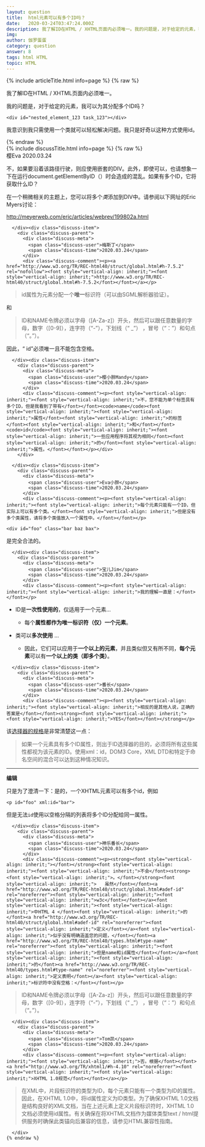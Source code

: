```yaml
---
layout: question
title:  html元素可以有多个ID吗？
date:   2020-03-24T03:47:24.000Z
description: 我了解ID在HTML / XHTML页面内必须唯一。我的问题是，对于给定的元素，我可以为其分配多个ID吗？<div id="nested_elem...
img: 
author: 伽罗蛋蛋
category: question
answer: 8
tags: html HTML
topic: HTML
---
```

<div class="article-root">
  <div class="article">
    {% include articleTitle.html info=page %}
    {% raw %}
    <div class="article-content"><p><font style="vertical-align: inherit;"><font style="vertical-align: inherit;">我了解ID在HTML / XHTML页面内必须唯一。</font></font></p>

<p><font style="vertical-align: inherit;"><font style="vertical-align: inherit;">我的问题是，对于给定的元素，我可以为其分配多个ID吗？</font></font></p>

<pre><code>&lt;div id="nested_element_123 task_123"&gt;&lt;/div&gt;
</code></pre>

<p><font style="vertical-align: inherit;"><font style="vertical-align: inherit;">我意识到我只需使用一个类就可以轻松解决问题。</font><font style="vertical-align: inherit;">我只是好奇以这种方式使用id。</font></font></p></div>
    {% endraw %}
  </div>

  <div class="discuss-wrapper">
    {% include discussTitle.html info=page %}
    {% raw %}
    <div class="discuss-item">
        <div class="discuss-parent">
          <div class="discuss-meta">
            <span class="discuss-user">樱Eva</span>
            <span class="discuss-time">2020.03.24</span>
          </div>
          <div class="discuss-comment"><p><font style="vertical-align: inherit;"><font style="vertical-align: inherit;">不，如果要沿着该路径行驶，则应使用嵌套的DIV。</font><font style="vertical-align: inherit;">此外，即使可以，也请想象一下在运行document.getElementByID（）时会造成的混乱。</font><font style="vertical-align: inherit;">如果有多个ID，它将获取什么ID？</font></font></p>

<p><font style="vertical-align: inherit;"><font style="vertical-align: inherit;">在一个稍微相关的主题上，您可以将多个</font></font><em><font style="vertical-align: inherit;"><font style="vertical-align: inherit;">类</font></font></em><font style="vertical-align: inherit;"><font style="vertical-align: inherit;">添加</font><font style="vertical-align: inherit;">到DIV中。</font><font style="vertical-align: inherit;">请参阅以下网址的Eric Myers讨论：</font></font></p>

<p><a href="http://meyerweb.com/eric/articles/webrev/199802a.html" rel="nofollow noreferrer"><font style="vertical-align: inherit;"><font style="vertical-align: inherit;">http://meyerweb.com/eric/articles/webrev/199802a.html</font></font></a> </p></div>
        </div>
        
      </div><div class="discuss-item">
        <div class="discuss-parent">
          <div class="discuss-meta">
            <span class="discuss-user">梅斯丁</span>
            <span class="discuss-time">2020.03.24</span>
          </div>
          <div class="discuss-comment"><p><a href="http://www.w3.org/TR/REC-html40/struct/global.html#h-7.5.2" rel="nofollow"><font style="vertical-align: inherit;"><font style="vertical-align: inherit;">http://www.w3.org/TR/REC-html40/struct/global.html#h-7.5.2</font></font></a></p>

<blockquote>
  <p><font style="vertical-align: inherit;"><font style="vertical-align: inherit;">id属性为</font><font style="vertical-align: inherit;">元素</font><font style="vertical-align: inherit;">分配一个</font></font><strong><font style="vertical-align: inherit;"><font style="vertical-align: inherit;">唯一</font></font></strong><font style="vertical-align: inherit;"><font style="vertical-align: inherit;">标识符（可以由SGML解析器验证）。</font></font></p>
</blockquote>

<p><font style="vertical-align: inherit;"><font style="vertical-align: inherit;">和 </font></font></p>

<blockquote>
  <p><font style="vertical-align: inherit;"><font style="vertical-align: inherit;">ID和NAME令牌必须以字母（[A-Za-z]）开头，然后可以跟任意数量的字母，数字（[0-9]），连字符（“-”），下划线（“ _”） ，冒号（“：”）和句点（“。”）。</font></font></p>
</blockquote>

<p><font style="vertical-align: inherit;"><font style="vertical-align: inherit;">因此，“ id”必须唯一且不能包含空格。</font></font></p></div>
        </div>
        
      </div><div class="discuss-item">
        <div class="discuss-parent">
          <div class="discuss-meta">
            <span class="discuss-user">樱小胖Mandy</span>
            <span class="discuss-time">2020.03.24</span>
          </div>
          <div class="discuss-comment"><p><font style="vertical-align: inherit;"><font style="vertical-align: inherit;">不，您不能为单个标签具有多个ID，但是我看到了带有</font></font><code>name</code><font style="vertical-align: inherit;"><font style="vertical-align: inherit;">属性</font><font style="vertical-align: inherit;">的标签</font><font style="vertical-align: inherit;">和</font></font><code>id</code><font style="vertical-align: inherit;"><font style="vertical-align: inherit;">一些应用程序将其视为相同</font><font style="vertical-align: inherit;">的</font><font style="vertical-align: inherit;">属性。</font></font></p></div>
        </div>
        
      </div><div class="discuss-item">
        <div class="discuss-parent">
          <div class="discuss-meta">
            <span class="discuss-user">Eva小胖</span>
            <span class="discuss-time">2020.03.24</span>
          </div>
          <div class="discuss-comment"><p><font style="vertical-align: inherit;"><font style="vertical-align: inherit;">每个元素只能有一个ID，但实际上可以有多个类。</font><font style="vertical-align: inherit;">但是没有多个类属性，请将多个类值放入一个属性中。</font></font></p>

<pre><code>&lt;div id="foo" class="bar baz bax"&gt;
</code></pre>

<p><font style="vertical-align: inherit;"><font style="vertical-align: inherit;">是完全合法的。</font></font></p></div>
        </div>
        
      </div><div class="discuss-item">
        <div class="discuss-parent">
          <div class="discuss-meta">
            <span class="discuss-user">宝儿Jim</span>
            <span class="discuss-time">2020.03.24</span>
          </div>
          <div class="discuss-comment"><p><font style="vertical-align: inherit;"><font style="vertical-align: inherit;">我的理解一直是：</font></font></p>

<ul>
<li><p><font style="vertical-align: inherit;"><font style="vertical-align: inherit;">ID是</font></font><strong><font style="vertical-align: inherit;"><font style="vertical-align: inherit;">一次性使用的</font></font></strong><font style="vertical-align: inherit;"><font style="vertical-align: inherit;">，仅适用于一个元素...</font></font></p>

<ul>
<li><font style="vertical-align: inherit;"><font style="vertical-align: inherit;">每个</font></font><strong><font style="vertical-align: inherit;"><font style="vertical-align: inherit;">属性都作为唯一标识符（仅）一个元素</font></font></strong><font style="vertical-align: inherit;"><font style="vertical-align: inherit;">。</font></font></li>
</ul></li>
<li><p><font style="vertical-align: inherit;"><font style="vertical-align: inherit;">类可以</font></font><strong><font style="vertical-align: inherit;"><font style="vertical-align: inherit;">多次使用</font></font></strong><font style="vertical-align: inherit;"><font style="vertical-align: inherit;"> ...</font></font></p>

<ul>
<li><font style="vertical-align: inherit;"><font style="vertical-align: inherit;">因此，它们可以应用于</font></font><strong><font style="vertical-align: inherit;"><font style="vertical-align: inherit;">一个以上的元素</font></font></strong><font style="vertical-align: inherit;"><font style="vertical-align: inherit;">，并且类似但又有所不同，</font></font><strong><font style="vertical-align: inherit;"><font style="vertical-align: inherit;">每个元素</font></font></strong><font style="vertical-align: inherit;"><font style="vertical-align: inherit;">可以有</font><strong><font style="vertical-align: inherit;">一个以上的类（即多个类）</font></strong><font style="vertical-align: inherit;">。</font></font></li>
</ul></li>
</ul></div>
        </div>
        
      </div><div class="discuss-item">
        <div class="discuss-parent">
          <div class="discuss-meta">
            <span class="discuss-user">番长</span>
            <span class="discuss-time">2020.03.24</span>
          </div>
          <div class="discuss-comment"><p><font style="vertical-align: inherit;"><font style="vertical-align: inherit;">相反的是其他人说，正确的答案是</font></font><strong><font style="vertical-align: inherit;"><font style="vertical-align: inherit;">YES</font></font></strong></p>

<p><font style="vertical-align: inherit;"><font style="vertical-align: inherit;">该</font></font><a href="http://www.w3.org/TR/selectors/#id-selectors" rel="noreferrer"><font style="vertical-align: inherit;"><font style="vertical-align: inherit;">选择器的规格</font></font></a><font style="vertical-align: inherit;"><font style="vertical-align: inherit;">是非常清楚这一点：</font></font></p>

<blockquote>
  <p><font style="vertical-align: inherit;"><font style="vertical-align: inherit;">如果一个元素具有多个ID属性，则出于ID选择器的目的，必须将所有这些属性都视为该元素的ID。使用xml：id，DOM3 Core，XML DTD和特定于命名空间的混合可以达到这种情况知识。</font></font></p>
</blockquote>

<hr>

<p><strong><font style="vertical-align: inherit;"><font style="vertical-align: inherit;">编辑</font></font></strong></p>

<p><font style="vertical-align: inherit;"><font style="vertical-align: inherit;">只是为了澄清一下：是的，一个XHTML元素可以有多个id，例如</font></font></p>

<pre><code>&lt;p id="foo" xml:id="bar"&gt;
</code></pre>

<p><font style="vertical-align: inherit;"><font style="vertical-align: inherit;">但是无法</font></font><code>id</code><font style="vertical-align: inherit;"><font style="vertical-align: inherit;">使用以空格分隔的列表</font><font style="vertical-align: inherit;">将多个ID分配给同一</font><font style="vertical-align: inherit;">属性。</font></font></p></div>
        </div>
        
      </div><div class="discuss-item">
        <div class="discuss-parent">
          <div class="discuss-meta">
            <span class="discuss-user">神乐番长</span>
            <span class="discuss-time">2020.03.24</span>
          </div>
          <div class="discuss-comment"><p><strong><font style="vertical-align: inherit;"></font></strong><font style="vertical-align: inherit;"><font style="vertical-align: inherit;">不会</font><strong><font style="vertical-align: inherit;">。</font></strong><font style="vertical-align: inherit;">   虽然</font></font><a href="http://www.w3.org/TR/REC-html40/struct/global.html#adef-id" rel="noreferrer"><font style="vertical-align: inherit;"><font style="vertical-align: inherit;">w3c</font></font></a><font style="vertical-align: inherit;"><font style="vertical-align: inherit;">中HTML 4 </font><font style="vertical-align: inherit;">的</font><a href="http://www.w3.org/TR/REC-html40/struct/global.html#adef-id" rel="noreferrer"><font style="vertical-align: inherit;">定义</font></a><font style="vertical-align: inherit;">似乎没有明确涵盖您的问题，</font></font><a href="http://www.w3.org/TR/REC-html40/types.html#type-name" rel="noreferrer"><font style="vertical-align: inherit;"><font style="vertical-align: inherit;">但是name和id属性</font></font></a><font style="vertical-align: inherit;"><font style="vertical-align: inherit;">的</font><a href="http://www.w3.org/TR/REC-html40/types.html#type-name" rel="noreferrer"><font style="vertical-align: inherit;">定义表明</font></a><font style="vertical-align: inherit;">标识符中没有空格：</font></font></p>

<blockquote>
  <p><font style="vertical-align: inherit;"><font style="vertical-align: inherit;">ID和NAME令牌必须以字母（[A-Za-z]）开头，然后可以跟任意数量的字母，数字（[0-9]），连字符（“-”），下划线（“ _”） ，冒号（“：”）和句点（“。”）。</font></font></p>
</blockquote></div>
        </div>
        
      </div><div class="discuss-item">
        <div class="discuss-parent">
          <div class="discuss-meta">
            <span class="discuss-user">Tom凯</span>
            <span class="discuss-time">2020.03.24</span>
          </div>
          <div class="discuss-comment"><p><font style="vertical-align: inherit;"><font style="vertical-align: inherit;">否。根据</font></font><a href="http://www.w3.org/TR/xhtml1/#h-4.10" rel="noreferrer"><font style="vertical-align: inherit;"><font style="vertical-align: inherit;">XHTML 1.0规范</font></font></a></p>

<blockquote>
  <p><font style="vertical-align: inherit;"><font style="vertical-align: inherit;">在XML中，片段标识符的类型为ID，每个元素只能有一个类型为ID的属性。</font><font style="vertical-align: inherit;">因此，在XHTML 1.0中，将id属性定义为ID类型。</font><font style="vertical-align: inherit;">为了确保XHTML 1.0文档是结构良好的XML文档，当在上述元素上定义片段标识符时，XHTML 1.0文档必须使用id属性。</font><font style="vertical-align: inherit;">有关确保在将XHTML文档作为媒体类型text / html提供服务时确保此类锚向后兼容的信息，请参见HTML兼容性指南。</font></font></p>
</blockquote></div>
        </div>
        
      </div>
    {% endraw %}
  </div>
<div>
